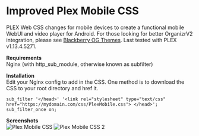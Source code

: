 # Improved Plex Mobile CSS
PLEX Web CSS changes for mobile devices to create a functional mobile WebUI and video player for Android. For those looking for better OrganizrV2 integration, please see [Blackberry OG Themes](https://github.com/Archmonger/Blackberry-OG-Themes).
Last tested with PLEX v1.13.4.5271.

**Requirements**<br/> 
Nginx (with http_sub_module, otherwise known as subfilter)

**Installation**<br/>
Edit your Nginx config to add in the CSS. One method is to download the CSS to your root directory and href it.
```
sub_filter '</head>' '<link rel="stylesheet" type="text/css" href="https://mydomain.com/css/PlexMobile.css"> </head>';
sub_filter_once on;
```

**Screenshots**<br/>
![Plex Mobile CSS](https://github.com/Archmonger/Blackberry-OG-Themes/blob/master/Screenshots/bbog_plex_2.PNG?raw=true "Plex Mobile CSS")
![Plex Mobile CSS 2](https://github.com/Archmonger/Blackberry-OG-Themes/blob/master/Screenshots/bbog_plex_3.PNG?raw=true "Plex Mobile CSS 2")
